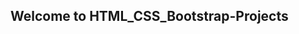 ## Welcome to HTML_CSS_Bootstrap-Projects
<p align="center >
<img src="https://www.microtechits.com/images/courses/HTML-CSS-BOOTSTRAP-course-training-kolkata/HTML-CSS-BOOTSTRAP-course.png"
</p>
